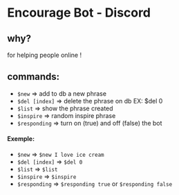 
# Encourage Bot - Discord

## why?
  for helping people online ! 

## commands:
  - `$new` => add to db a new phrase
  - `$del [index]` => delete the phrase on db EX: $del 0
  - `$list` => show the phrase created
  - `$inspire` => random inspire phrase
  - `$responding` => turn on (true) and off (false) the bot 


#### Exemple:
  - `$new` => `$new I love ice cream`
  - `$del [index]` => `$del 0`
  - `$list` => `$list`
  - `$inspire` => `$inspire`
  - `$responding` => `$responding true` or `$responding false`
